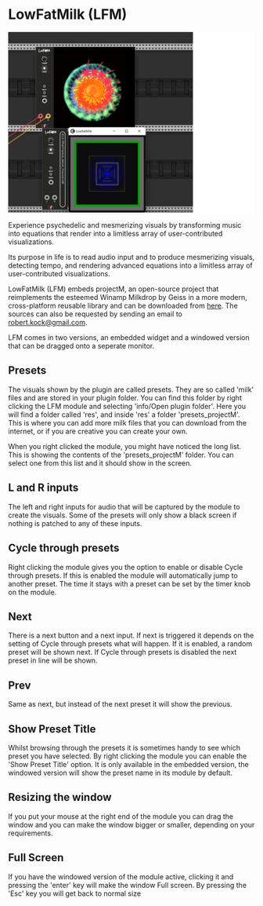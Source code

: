 # LowFatMilk (LFM) <a name="LowFatMilk"></a>
![lowfatmilk image](./lowfatmilk.png)

Experience psychedelic and mesmerizing visuals by transforming music into equations that render into a limitless array of user-contributed visualizations.

Its purpose in life is to read audio input and to produce mesmerizing visuals, detecting tempo, and rendering advanced equations into a limitless array of user-contributed visualizations.

LowFatMilk (LFM) embeds projectM, an open-source project that reimplements the esteemed Winamp Milkdrop by Geiss in a more modern, cross-platform reusable library and can be downloaded from <a href="https://github.com/projectM-visualizer/projectm">here</a>. The sources can also be requested by sending an email to robert.kock@gmail.com.

LFM comes in two versions, an embedded widget and a windowed version that can be dragged onto a seperate monitor.

## Presets
The visuals shown by the plugin are called presets. They are so called 'milk' files and are stored in your plugin folder. You can find this folder by right clicking the LFM module and selecting 'info/Open plugin folder'. Here you will find a folder called 'res', and inside 'res' a folder 'presets_projectM'. This is where you can add more milk files that you can download from the internet, or if you are creative you can create your own.

When you right clicked the module, you might have noticed the long list. This is showing the contents of the 'presets_projectM' folder. You can select one from this list and it should show in the screen.

## L and R inputs
The left and right inputs for audio that will be captured by the module to create the visuals. Some of the presets will only show a black screen if nothing is patched to any of these inputs.

## Cycle through presets
Right clicking the module gives you the option to enable or disable Cycle through presets. If this is enabled the module will automatically jump to another preset. The time it stays with a preset can be set by the timer knob on the module.

## Next
There is a next button and a next input. If next is triggered it depends on the setting of Cycle through presets what will happen. If it is enabled, a random preset will be shown next. If Cycle through presets is disabled the next preset in line will be shown.

## Prev
Same as next, but instead of the next preset it will show the previous. 

## Show Preset Title
Whilst browsing through the presets it is sometimes handy to see which preset you have selected. By right clicking the module you can enable the 'Show Preset Title' option. It is only available in the embedded version, the windowed version will show the preset name in its module by default.

## Resizing the window
If you put your mouse at the right end of the module you can drag the window and you can make the window bigger or smaller, depending on your requirements.

## Full Screen
If you have the windowed version of the module active, clicking it and pressing the 'enter' key will make the window Full screen. By pressing the 'Esc' key you will get back to normal size


